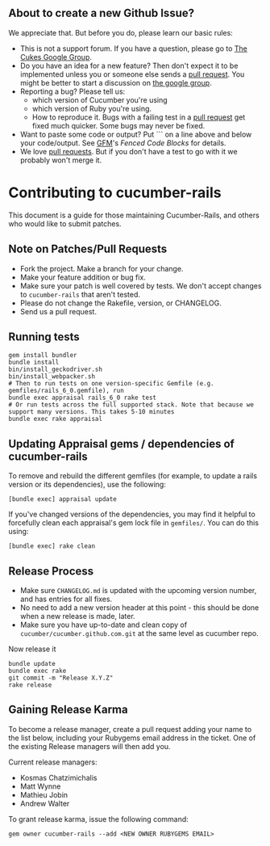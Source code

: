 ## About to create a new Github Issue?

We appreciate that. But before you do, please learn our basic rules:

* This is not a support forum. If you have a question, please go to [The Cukes Google Group](http://groups.google.com/group/cukes).
* Do you have an idea for a new feature? Then don't expect it to be implemented unless you or someone else sends a [pull request](https://help.github.com/articles/using-pull-requests). You might be better to start a discussion on [the google group](http://groups.google.com/group/cukes).
* Reporting a bug? Please tell us:
  * which version of Cucumber you're using
  * which version of Ruby you're using.
  * How to reproduce it. Bugs with a failing test in a [pull request](https://help.github.com/articles/using-pull-requests) get fixed much quicker. Some bugs may never be fixed.
* Want to paste some code or output? Put \`\`\` on a line above and below your code/output. See [GFM](https://help.github.com/articles/github-flavored-markdown)'s *Fenced Code Blocks* for details.
* We love [pull requests](https://help.github.com/articles/using-pull-requests). But if you don't have a test to go with it we probably won't merge it.

# Contributing to cucumber-rails

This document is a guide for those maintaining Cucumber-Rails, and others who would like to submit patches.

## Note on Patches/Pull Requests

* Fork the project. Make a branch for your change.
* Make your feature addition or bug fix.
* Make sure your patch is well covered by tests. We don't accept changes to `cucumber-rails` that aren't tested.
* Please do not change the Rakefile, version, or CHANGELOG.
* Send us a pull request.

## Running tests

    gem install bundler
    bundle install
    bin/install_geckodriver.sh
    bin/install_webpacker.sh
    # Then to run tests on one version-specific Gemfile (e.g. gemfiles/rails_6_0.gemfile), run
    bundle exec appraisal rails_6_0 rake test
    # Or run tests across the full supported stack. Note that because we support many versions. This takes 5-10 minutes
    bundle exec rake appraisal

## Updating Appraisal gems / dependencies of cucumber-rails

To remove and rebuild the different gemfiles (for example, to update a rails version or its
dependencies), use the following:

    [bundle exec] appraisal update

If you've changed versions of the dependencies, you may find it helpful to forcefully clean
each appraisal's gem lock file in `gemfiles/`. You can do this using:

    [bundle exec] rake clean
    
## Release Process

* Make sure `CHANGELOG.md` is updated with the upcoming version number, and has entries for all fixes.
* No need to add a new version header at this point - this should be done when a new release is made, later.
* Make sure you have up-to-date and clean copy of `cucumber/cucumber.github.com.git` at the same level as cucumber repo.

Now release it

    bundle update
    bundle exec rake
    git commit -m "Release X.Y.Z"
    rake release

## Gaining Release Karma

To become a release manager, create a pull request adding your name to the list below, including
your Rubygems email address in the ticket. One of the existing Release managers will then add you.

Current release managers:
  * Kosmas Chatzimichalis
  * Matt Wynne
  * Mathieu Jobin
  * Andrew Walter

To grant release karma, issue the following command:

    gem owner cucumber-rails --add <NEW OWNER RUBYGEMS EMAIL>
